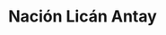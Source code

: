 ---
title: "Nación Licán Antay"
url: /san-pedro-de-atacama/nacion-lican-antay/
shop: agencia de viajes
---